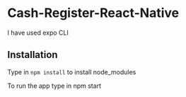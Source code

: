 # Cash-Register-React-Native

I have used expo CLI

## Installation

Type in `npm install` to install node_modules

To run the app type in npm start
